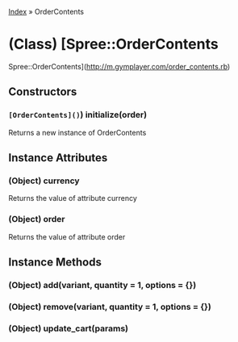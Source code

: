 [Index](../_index.md) » OrderContents

# (Class) [Spree::OrderContents
Spree::OrderContents](http://m.gymplayer.com/order_contents.rb)

## Constructors

###  `[OrderContents]()`) **initialize**(order)

Returns a new instance of OrderContents

## Instance Attributes

### (Object) **currency**
Returns the value of attribute currency

### (Object) **order**
Returns the value of attribute order

## Instance Methods
### (Object) **add**(variant, quantity = 1, options = {})

### (Object) **remove**(variant, quantity = 1, options = {})
### (Object) **update_cart**(params)
